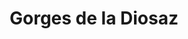 ---
title: "Gorges de la Diosaz"
url: /servoz/gorges-de-la-diosaz-allee-des-gorges/
shop: Andenken
---